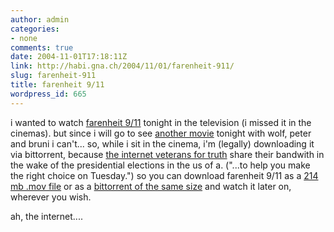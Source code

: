 ```yaml
---
author: admin
categories:
- none
comments: true
date: 2004-11-01T17:18:11Z
link: http://habi.gna.ch/2004/11/01/farenheit-911/
slug: farenheit-911
title: farenheit 9/11
wordpress_id: 665
---
```


i wanted to watch [farenheit 9/11](http://imdb.com/title/tt0361596/) tonight in the television (i missed it in the cinemas). but since i will go to see [another movie](http://imdb.com/title/tt0318462/) tonight with wolf, peter and bruni i can't...
so, while i sit in the cinema, i'm (legally) downloading it via bittorrent, because [the internet veterans for truth](http://www.internetvetsfortruth.org/) share their bandwith in the wake of the presidential elections in the us of a. ("...to help you make the right choice on Tuesday.")
so you can download farenheit 9/11 as a [214 mb .mov file](http://www.internetvetsfortruth.org/m/full/fahrenheit911.mov) or as a [bittorrent of the same size](http://www.internetvetsfortruth.org/m/torrents/fahrenheit911.torrent) and watch it later on, wherever you wish.

ah, the internet....
